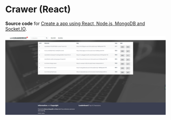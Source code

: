 # Crawer (React)

<!-- [![Donate](https://img.shields.io/badge/paypal-donate-blue.svg)](https://paypal.me/sahat) [![Book session on Codementor](https://cdn.codementor.io/badges/book_session_github.svg)](https://www.codementor.io/sahatyalkabov?utm_source=github&utm_medium=button&utm_term=sahatyalkabov&utm_campaign=github) -->

**Source code** for [
Create a  app using React, Node.js, MongoDB and Socket.IO](https://github.com/Icacls/crawer.git).

![avatar](https://raw.githubusercontent.com/Icacls/crawer/master/public/img/preview.png)
